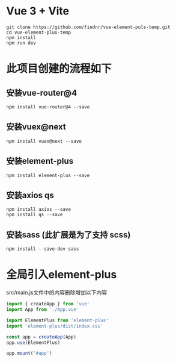 <!--
 * @Author: 程英明
 * @Date: 2021-11-25 09:02:21
 * @LastEditTime: 2021-11-25 09:46:37
 * @LastEditors: 程英明
 * @Description: 
 * @FilePath: \vue-element-puls-temp\README.md
 * QQ:504875043@qq.com
-->
# Vue 3 + Vite
```shell
git clone https://github.com/findnr/vue-element-puls-temp.git
cd vue-element-plus-temp
npm install
npm run dev
```
# 此项目创建的流程如下
## 安装vue-router@4
```shell
npm install vue-router@4 --save
```
## 安装vuex@next
```shell
npm install vuex@next --save
```
## 安装element-plus
```shell
npm install element-plus --save
```
## 安装axios qs
```shell
npm install axios --save
npm install qs --save
```
## 安装sass (此扩展是为了支持 scss)
```shell
npm install --save-dev sass
```
# 全局引入element-plus
src/main.js文件中的内容删除增加以下内容
```javascript
import { createApp } from 'vue'
import App from './App.vue'

import ElementPlus from 'element-plus'
import 'element-plus/dist/index.css'

const app = createApp(App)
app.use(ElementPlus)

app.mount('#app')
```


